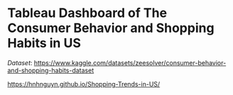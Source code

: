 # Tableau Dashboard of The Consumer Behavior and Shopping Habits in US

*Dataset*: https://www.kaggle.com/datasets/zeesolver/consumer-behavior-and-shopping-habits-dataset

https://hnhnguyn.github.io/Shopping-Trends-in-US/
